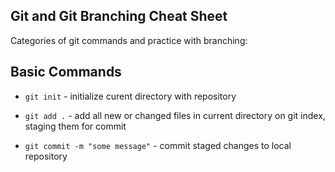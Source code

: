 ## Git and Git Branching Cheat Sheet

Categories of git commands and practice with branching:

## Basic Commands
* `git init` - initialize curent directory with repository

* `git add .` - add all new or changed files in current directory on git index, staging them for commit

* `git commit -m "some message"` - commit staged changes to local repository
